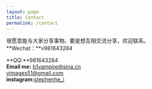 ```yaml
---
layout: page
title: Contact
permalink: /contact
---
```


很愿意能与大家分享事物。要是想互相交流分享，欢迎联系。  
**Wechat：**v981643284  
<!-- ![wechat](../assets/img/wechat.jpg "MyWechat") -->
**QQ:**981643284  
**Email me:** [b1vampire@sina.cn](mailto:b1vampire@sina.cn)  
              [vimages51@gmail.com](mailto:vimages51@gmail.com)  
**instagram:**[stephenhe_i](https://instagram.com/stephenhe_i)

